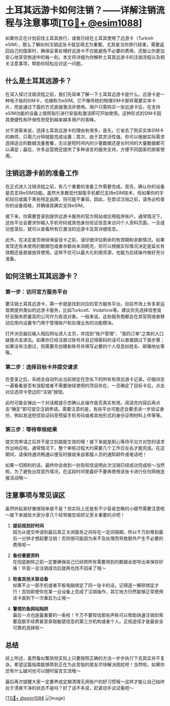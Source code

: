 # 土耳其远游卡如何注销？——详解注销流程与注意事项[[TG💪+ @esim1088](https://t.me/s/esim1088)]

如果你正在计划前往土耳其旅行，或者已经在土耳其使用了远游卡（Turkish eSIM），那么了解如何注销这张卡就显得尤为重要。尤其是当你旅行结束，需要返回自己的国家时，确保妥善处理好远游卡不仅能避免不必要的费用，还能让你更加安心地享受旅途中的每一刻。本文将详细为你解析土耳其远游卡的注销流程以及相关注意事项，帮助你轻松应对这一问题。

## 什么是土耳其远游卡？

在深入探讨注销流程之前，我们先简单了解一下土耳其远游卡是什么。远游卡是一种电子版的SIM卡，也被称为eSIM。它不像传统的物理SIM卡那样需要实体卡片，而是通过下载的方式直接激活并使用。用户只需购买一张远游卡后，在支持eSIM功能的设备上按照指引进行安装和激活即可开始使用。这种形式的SIM卡因其便捷性和环保性而受到越来越多用户的青睐。

对于游客来说，选择土耳其远游卡的理由有很多。首先，它省去了购买实体SIM卡的麻烦，只需几分钟就能完成设置；其次，由于其灵活性强，你可以根据实际需求选择适合的数据流量套餐，无论是短时间内的少量数据还是长时间的大量数据都可以满足；最后，许多运营商还提供了多种语言的服务支持，方便不同国家的旅客使用。

## 注销远游卡前的准备工作

在正式进入注销流程之前，有几个重要的准备工作需要完成。首先，确认你的设备是否支持eSIM功能。虽然大多数现代智能手机都已支持eSIM技术，但如果你的手机较旧或属于某些特定品牌，则可能不兼容。因此，在尝试注销之前，请务必检查你的设备规格，并确保其确实支持eSIM。

接下来，你需要登录到提供远游卡服务的官方网站或应用程序账户。通常情况下，这些平台会要求你输入手机号码或其他身份验证信息来访问个人资料页面。一旦成功登录后，就可以查看所有已激活的远游卡及其详细信息。

此外，在决定是否继续保留该卡之前，请仔细评估剩余的有效期和余额情况。如果发现还有未使用的数据包或者余额尚未消耗完，则可以根据实际情况决定是延长有效期还是直接放弃使用。这样不仅可以最大化利用资源，也能为后续操作做好充分准备。

## 如何注销土耳其远游卡？

### 第一步：访问官方服务平台

要注销土耳其远游卡，第一步就是找到对应的官方服务平台。目前市场上有多家运营商提供类似的远游卡服务，比如Turkcell、Vodafone等。建议优先选择信誉良好且服务质量高的公司作为首选对象。一般来说，这些服务商都会在其官网或者移动应用内设置专门用于管理账户和处理业务的功能模块。

打开浏览器后输入相应网址进入主页，并找到“账户管理”、“我的订单”之类的入口链接点击进去。如果你已经注册过账号并且记得密码的话可以直接跳过下面步骤；如果没有注册过，则需要先创建新账号并填写必要的个人信息如姓名、邮箱地址等等。

### 第二步：选择目标卡并提交请求

在登录之后，系统会自动列出当前绑定在您名下的所有有效远游卡记录。仔细浏览一遍看看是否有误配或者不需要继续使用的项目存在。一旦确定了目标卡后，点击对应选项卡旁边的“注销”按钮。

此时可能会弹出一个对话框提示您确认此操作是否真实有效。阅读完内容后再点击“确定”即可提交注销申请。需要注意的是，有些平台可能还会要求进一步验证身份，例如发送短信验证码至预留手机号码或者其他形式的身份证明材料上传等等。

### 第三步：等待审核结果

提交完申请之后并不是立刻就能生效的哦！接下来就是耐心等待平台方对您的请求作出响应啦。通常情况下，整个审核过程大约需要几个工作日左右才能完成。在这期间，请保持通讯畅通以便及时接收来自客服人员的通知邮件或电话吧！

如果一切顺利的话，最终你会收到一封告知信说明此次注销已经成功完成啦～当然啦，为了避免出现意外情况，在这段时间里最好不要再使用该张卡进行任何网络连接活动哦～

## 注意事项与常见误区

虽然听起来好像很简单是不是？但实际上还是有不少容易忽略的小细节需要注意呢～接下来就给大家分享几个经常被忽视却又至关重要的点吧！

1. **提前规划好时间**  
   因为从提交申请到最后真正关闭服务之间存在一定间隔期，所以千万别等到最后一分钟才想起要注销！否则很可能因为来不及处理而导致额外产生不必要的费用呢～

2. **备份重要资料**  
   在彻底删除之前一定要确保自己已经把所有需要用到的数据全部导出来保存好咯！毕竟一旦注销成功后就再也找不回来了哦～

3. **检查其他关联设备**  
   如果不止一部手机或者平板电脑绑定了同一张卡的话，记得逐一解除绑定才行！否则即使你在某一台设备上完成了注销操作，其它地方仍然能够正常使用该卡直到下一次重启为止哦～

4. **警惕钓鱼网站陷阱**  
   最后一点也是最重要的一条啦！千万不要轻信那些声称可以帮助快速注销却索要高额手续费甚至索取敏感信息的第三方机构或者个人。正规途径才是最安全可靠的选择啦～

## 总结

综上所述，虽然看似繁琐但实际上只要按照正确的方法一步步执行下去其实并不复杂。希望这篇指南能够帮到正在为此苦恼的朋友尽快解决困扰吧！当然啦，如果你还有什么疑问也可以随时留言交流哦～

最后再次提醒大家一定要养成定期清理无用账户的好习惯哦～这样才能让自己始终处于清爽干净的状态不是吗？好了话不多说，赶紧动手试试看吧～

[[TG💪+ @esim1088](https://t.me/s/esim1088) ![Image](https://i.postimg.cc/4NQfJmqS/Snipaste-2025-05-13-00-14-12.png)]